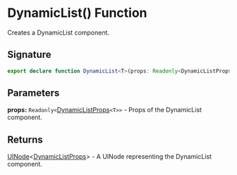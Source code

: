 # DynamicList() Function

Creates a DynamicList component.

## Signature

```typescript
export declare function DynamicList<T>(props: Readonly<DynamicListProps<T>>): UINode<DynamicListProps<T>>;
```

## Parameters

**props:** `Readonly<`[DynamicListProps](https://developers.meta.com/horizon-worlds/reference/2.0.0/ui_dynamiclistprops)`<T>>` - Props of the DynamicList component.

## Returns

[UINode](https://developers.meta.com/horizon-worlds/reference/2.0.0/ui_uinode)<[DynamicListProps](https://developers.meta.com/horizon-worlds/reference/2.0.0/ui_dynamiclistprops)<T>> - A UINode representing the DynamicList component.